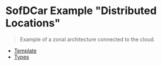 # SofDCar Example "Distributed Locations"

> Example of a zonal architecture connected to the cloud.

- [Template](template.yaml)
- [Types](types.yaml)
